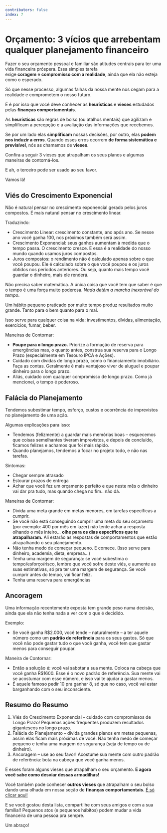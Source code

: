 ```yaml
---
contributors: false
index: 7
---
```

# Orçamento: 3 vícios que arrebentam qualquer planejamento financeiro

Fazer o seu orçamento pessoal e familiar são atitudes centrais para ter uma vida financeira próspera. Essa simples tarefa exige **coragem** e **compromisso com a realidade**, ainda que ela não esteja como o esperado.

Só que nesse processo, algumas falhas da nossa mente nos cegam para a realidade e comprometem o nosso futuro.

E é por isso que você deve conhecer as **heurísticas** e **vieses** estudados pelas **finanças comportamentais**.

As **heurísticas** são regras de bolso (ou atalhos mentais) que agilizam e simplificam a percepção e a avaliação das informações que recebemos.

Se por um lado elas **simplificam** nossas decisões, por outro, elas **podem nos induzir a erros**. Quando esses erros ocorrem **de forma sistemática e previsível**, nós as chamamos de **vieses**.

Confira a seguir 3 vieses que atrapalham os seus planos e algumas maneiras de contorná-los.

E ah, o terceiro pode ser usado ao seu favor.

Vamos lá!

## **Viés do Crescimento Exponencial**

Não é natural pensar no crescimento exponencial gerado pelos juros compostos. É mais natural pensar no crescimento linear.

Traduzindo:

- Crescimento Linear: crescimento constante, ano após ano. Se nesse ano você ganha 100, nos próximos também será assim.
- Crescimento Exponencial: seus ganhos aumentam à medida que o tempo passa. O crescimento cresce. E essa é a realidade do nosso mundo quando usamos juros compostos.
- Juros compostos: o rendimento não é calculado apenas sobre o que você poupou. Ele é calculado sobre o que você poupou e os juros obtidos nos períodos anteriores. Ou seja, quanto mais tempo você guardar o dinheiro, mais ele renderá.

Não precisa saber matemática. A única coisa que você tem que saber é que o tempo é uma força muito poderosa. *Nada detém a marcha inexorável do tempo*.

Um hábito pequeno praticado por muito tempo produz resultados muito grande. Tanto para o bem quanto para o mal.

Isso serve para qualquer coisa na vida: investimentos, dívidas, alimentação, exercícios, fumar, beber.

Maneiras de Contornar:

- **Poupe para o longo prazo.** Priorize a formação de reserva para emergências mas, o quanto antes, construa sua reserva para o Longo Prazo (especialmente em Tesouro IPCA e Ações).
- Cuidado com dívidas de longo prazo, como o financiamento imobiliário. Faça as contas. Geralmente é mais vantajoso viver de aluguel e poupar dinheiro para o longo prazo.
- Aliás, cuidado com qualquer compromisso de longo prazo. Como já mencionei, o tempo é poderoso.

## **Falácia do Planejamento**

Tendemos subestimar tempo, esforço, custos e ocorrência de imprevistos no planejamento de uma ação.

Algumas explicações para isso:

- Tendemos (felizmente) a guardar mais memórias boas – esquecemos que coisas semelhantes tiveram imprevistos, e depois de concluído, ficamos felizes e achamos que foi mais rápido.
- Quando planejamos, tendemos a focar no projeto todo, e não nas tarefas.

Sintomas:

- Chegar sempre atrasado
- Estourar prazos de entrega
- Achar que você fez um orçamento perfeito e que neste mês o dinheiro vai dar pra tudo, mas quando chega no fim.. não dá.

Maneiras de Contornar:

- Divida uma meta grande em metas menores, em tarefas específicas a cumprir.
- Se você não está conseguindo cumprir uma meta do seu orçamento (por exemplo: 400 por mês em lazer) não tente achar a resposta olhando o mês inteiro… **olhe para os dias específicos que te atrapalharam.** Ali estarão as respostas de comportamentos que estão atrapalhando o seu planejamento.
- Não tenha medo de começar pequeno. E comece. (Isso serve para dinheiro, academia, dieta, empresa…)
- Tenha uma margem de segurança: se você subestima o tempo/esforço/risco, lembre que você sofre deste viés, e aumente as suas estimativas, só pra ter uma margem de segurança. Se você cumprir antes do tempo, vai ficar feliz.
- Tenha uma reserva para emergências

## **Ancoragem**

Uma informação recentemente exposta tem grande peso numa decisão, ainda que ela não tenha nada a ver com o que é decidido.

Exemplo:

- Se você ganha R$2.000, você tende – naturalmente – a ter aquele número como um **padrão de referência** para os seus gastos. Só que você não pode gastar tudo o que você ganha, você tem que gastar menos para conseguir poupar.

Maneira de Contornar:

- Então a solução é: você vai sabotar a sua mente. Coloca na cabeça que você ganha R$1600. Esse é o novo padrão de referência. Sua mente vai se acostumar com esse número, e isso vai te ajudar a gastar menos.
- É aquele famoso pedir 10 pra ganhar 8, só que no caso, você vai estar barganhando com o seu inconsciente.

## Resumo do Resumo

1. Viés do Crescimento Exponencial – cuidado com compromissos de Longo Prazo! Pequenas ações frequentes produzem resultados gigantescos no longo prazo.
2. Falácia do Planejamento – divida grandes planos em metas pequenas, assim elas ficam mais próximas de você. Não tenha medo de começar pequeno e tenha uma margem de segurança (seja de tempo ou de dinheiro).
3. Ancoragem – use ao seu favor! Acostume sua mente com outro padrão de referência: bota na cabeça que você ganha menos.

E esses foram alguns vieses que atrapalham o seu orçamento. **E agora você sabe como desviar dessas armadilhas!**

Você também pode conhecer **outros vieses** que atrapalham o seu bolso dando uma olhada em nossa seção de **finanças comportamentais.** [É só clicar aqui!](/guia/financas-comportamentais/)

E se você gostou desta lista, compartilhe com seus amigos e com a sua família!! Pequenos atos (e pequenos hábitos) podem mudar a vida financeira de uma pessoa pra sempre.

Um abraço!